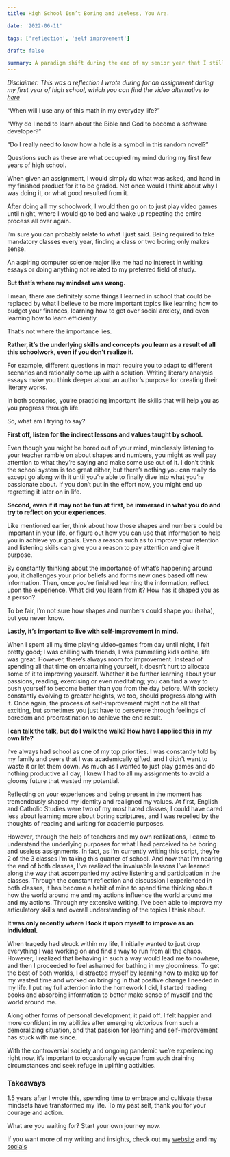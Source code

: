 ```yaml
---
title: High School Isn’t Boring and Useless, You Are.

date: '2022-06-11'

tags: ['reflection', 'self improvement']

draft: false

summary: A paradigm shift during the end of my senior year that I still live by.
---
```


_Disclaimer: This was a reflection I wrote during for an assignment during my first year of high school, which you can find the video alternative to [here](https://www.youtube.com/watch?v=CPb3PQdm9P0&ab_channel=JohnMavrick)_

“When will I use any of this math in my everyday life?”

“Why do I need to learn about the Bible and God to become a software developer?”

“Do I really need to know how a hole is a symbol in this random novel?”

Questions such as these are what occupied my mind during my first few years of high school.

When given an assignment, I would simply do what was asked, and hand in my finished product for it to be graded. Not once would I think about why I was doing it, or what good resulted from it.

After doing all my schoolwork, I would then go on to just play video games until night, where I would go to bed and wake up repeating the entire process all over again.

I’m sure you can probably relate to what I just said. Being required to take mandatory classes every year, finding a class or two boring only makes sense.

An aspiring computer science major like me had no interest in writing essays or doing anything not related to my preferred field of study.

**But that’s where my mindset was wrong.**

I mean, there are definitely some things I learned in school that could be replaced by what I believe to be more important topics like learning how to budget your finances, learning how to get over social anxiety, and even learning how to learn efficiently.

That’s not where the importance lies.

**Rather, it’s the underlying skills and concepts you learn as a result of all this schoolwork, even if you don’t realize it.**

For example, different questions in math require you to adapt to different scenarios and rationally come up with a solution. Writing literary analysis essays make you think deeper about an author’s purpose for creating their literary works.

In both scenarios, you’re practicing important life skills that will help you as you progress through life.

So, what am I trying to say?

**First off, listen for the indirect lessons and values taught by school.**

Even though you might be bored out of your mind, mindlessly listening to your teacher ramble on about shapes and numbers, you might as well pay attention to what they’re saying and make some use out of it. I don’t think the school system is too great either, but there’s nothing you can really do except go along with it until you’re able to finally dive into what you’re passionate about. If you don’t put in the effort now, you might end up regretting it later on in life.

**Second, even if it may not be fun at first, be immersed in what you do and try to reflect on your experiences.**

Like mentioned earlier, think about how those shapes and numbers could be important in your life, or figure out how you can use that information to help you in achieve your goals. Even a reason such as to improve your retention and listening skills can give you a reason to pay attention and give it purpose.

By constantly thinking about the importance of what’s happening around you, it challenges your prior beliefs and forms new ones based off new information. Then, once you’re finished learning the information, reflect upon the experience. What did you learn from it? How has it shaped you as a person?

To be fair, I’m not sure how shapes and numbers could shape you (haha), but you never know.

**Lastly, it’s important to live with self-improvement in mind.**

When I spent all my time playing video-games from day until night, I felt pretty good; I was chilling with friends, I was pummeling kids online, life was great. However, there’s always room for improvement. Instead of spending all that time on entertaining yourself, it doesn’t hurt to allocate some of it to improving yourself. Whether it be further learning about your passions, reading, exercising or even meditating; you can find a way to push yourself to become better than you from the day before. With society constantly evolving to greater heights, we too, should progress along with it. Once again, the process of self-improvement might not be all that exciting, but sometimes you just have to persevere through feelings of boredom and procrastination to achieve the end result.

**I can talk the talk, but do I walk the walk? How have I applied this in my own life?**

I’ve always had school as one of my top priorities. I was constantly told by my family and peers that I was academically gifted, and I didn’t want to waste it or let them down. As much as I wanted to just play games and do nothing productive all day, I knew I had to all my assignments to avoid a gloomy future that wasted my potential.

Reflecting on your experiences and being present in the moment has tremendously shaped my identity and realigned my values. At first, English and Catholic Studies were two of my most hated classes; I could have cared less about learning more about boring scriptures, and I was repelled by the thoughts of reading and writing for academic purposes.

However, through the help of teachers and my own realizations, I came to understand the underlying purposes for what I had perceived to be boring and useless assignments. In fact, as I’m currently writing this script, they’re 2 of the 3 classes I’m taking this quarter of school. And now that I’m nearing the end of both classes, I've realized the invaluable lessons I’ve learned along the way that accompanied my active listening and participation in the classes. Through the constant reflection and discussion I experienced in both classes, it has become a habit of mine to spend time thinking about how the world around me and my actions influence the world around me and my actions. Through my extensive writing, I’ve been able to improve my articulatory skills and overall understanding of the topics I think about.

**It was only recently where I took it upon myself to improve as an individual.**

When tragedy had struck within my life, I initially wanted to just drop everything I was working on and find a way to run from all the chaos. However, I realized that behaving in such a way would lead me to nowhere, and then I proceeded to feel ashamed for bathing in my gloominess. To get the best of both worlds, I distracted myself by learning how to make up for my wasted time and worked on bringing in that positive change I needed in my life. I put my full attention into the homework I did, I started reading books and absorbing information to better make sense of myself and the world around me.

Along other forms of personal development, it paid off. I felt happier and more confident in my abilities after emerging victorious from such a demoralizing situation, and that passion for learning and self-improvement has stuck with me since.

With the controversial society and ongoing pandemic we’re experiencing right now, it’s important to occasionally escape from such draining circumstances and seek refuge in uplifting activities.

### Takeaways

1.5 years after I wrote this, spending time to embrace and cultivate these mindsets have transformed my life. To my past self, thank you for your courage and action.

What are you waiting for? Start your own journey now.

If you want more of my writing and insights, check out my [website](https://johnmavrick.tech/) and my [socials](https://linktr.ee/johnmavrick)
